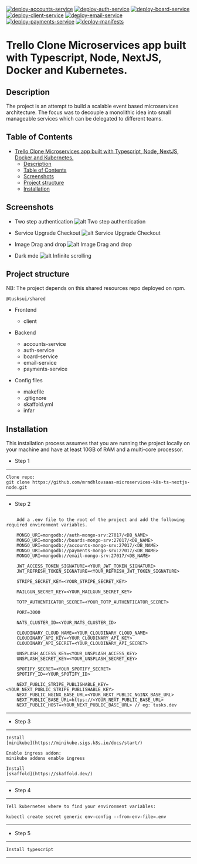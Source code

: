 [![deploy-accounts-service](https://github.com/mrndhlovu/trello-microservices-k8s/actions/workflows/deploy-accounts-service.yml/badge.svg)](https://github.com/mrndhlovu/trello-microservices-k8s/actions/workflows/deploy-accounts-service.yml) [![deploy-auth-service](https://github.com/mrndhlovu/trello-microservices-k8s/actions/workflows/deploy-auth-service.yml/badge.svg)](https://github.com/mrndhlovu/trello-microservices-k8s/actions/workflows/deploy-auth-service.yml) [![deploy-board-service](https://github.com/mrndhlovu/trello-microservices-k8s/actions/workflows/deploy-board-service.yml/badge.svg)](https://github.com/mrndhlovu/trello-microservices-k8s/actions/workflows/deploy-board-service.yml) [![deploy-client-service](https://github.com/mrndhlovu/trello-microservices-k8s/actions/workflows/deploy-client-service.yml/badge.svg)](https://github.com/mrndhlovu/trello-microservices-k8s/actions/workflows/deploy-client-service.yml) [![deploy-email-service](https://github.com/mrndhlovu/trello-microservices-k8s/actions/workflows/deploy-email-service.yml/badge.svg)](https://github.com/mrndhlovu/trello-microservices-k8s/actions/workflows/deploy-email-service.yml) [![deploy-payments-service](https://github.com/mrndhlovu/trello-microservices-k8s/actions/workflows/deploy-payments-service.yml/badge.svg)](https://github.com/mrndhlovu/trello-microservices-k8s/actions/workflows/deploy-payments-service.yml) [![deploy-manifests](https://github.com/mrndhlovu/trello-microservices-k8s/actions/workflows/deploy-manifests.yml/badge.svg)](https://github.com/mrndhlovu/trello-microservices-k8s/actions/workflows/deploy-manifests.yml)

# Trello Clone Microservices app built with Typescript, Node, NextJS, Docker and Kubernetes.

## Description

The project is an attempt to build a scalable event based microservices architecture. The focus was to decouple a monolithic idea into small manageable services which can be delegated to different teams.

## Table of Contents

- [Trello Clone Microservices app built with Typescript, Node, NextJS, Docker and Kubernetes.](#trello-clone-microservices-app-built-with-typescript-node-nextjs-docker-and-kubernetes)
  - [Description](#description)
  - [Table of Contents](#table-of-contents)
  - [Screenshots](#screenshots)
  - [Project structure](#project-structure)
  - [Installation](#installation)

## Screenshots

- Two step authentication
  ![alt Two step authentication](https://res.cloudinary.com/drxavrtbi/image/upload/v1630885504/projects/mfa_m9wjlh.gif)

- Service Upgrade Checkout
  ![alt Service Upgrade Checkout](https://res.cloudinary.com/drxavrtbi/image/upload/v1630885295/projects/checkoutsaas_fgnbfx.gif)

- Image Drag and drop
  ![alt Image Drag and drop](https://res.cloudinary.com/drxavrtbi/image/upload/v1630885406/projects/Imageupload_ct0weh.gif)

- Dark mde
  ![alt Infinite scrolling](https://res.cloudinary.com/drxavrtbi/image/upload/v1630886099/projects/darkmode_x8rwzv.gif)

## Project structure

NB: The project depends on this shared resources repo deployed on npm.

```
@tusksui/shared
```

- Frontend

  - client

- Backend

  - accounts-service
  - auth-service
  - board-service
  - email-service
  - payments-service

- Config files
  - makefile
  - .gitignore
  - skaffold.yml
  - infar

## Installation

This installation process assumes that you are running the project locally on your machine and have at least 10GB of RAM and a multi-core processor.

- Step 1

---

    Clone repo:
    git clone https://github.com/mrndhlovsaas-microservices-k8s-ts-nextjs-node.git

---

- Step 2

```

    Add a .env file to the root of the project and add the following required environment variables.

    MONGO_URI=mongodb://auth-mongo-srv:27017/<DB_NAME>
    MONGO_URI=mongodb://boards-mongo-srv:27017/<DB_NAME>
    MONGO_URI=mongodb://accounts-mongo-srv:27017/<DB_NAME>
    MONGO_URI=mongodb://payments-mongo-srv:27017/<DB_NAME>
    MONGO_URI=mongodb://email-mongo-srv:27017/<DB_NAME>

    JWT_ACCESS_TOKEN_SIGNATURE=<YOUR_JWT_TOKEN_SIGNATURE>
    JWT_REFRESH_TOKEN_SIGNATURE=<YOUR_REFRESH_JWT_TOKEN_SIGNATURE>

    STRIPE_SECRET_KEY=<YOUR_STRIPE_SECRET_KEY>

    MAILGUN_SECRET_KEY=<YOUR_MAILGUN_SECRET_KEY>

    TOTP_AUTHENTICATOR_SECRET=<YOUR_TOTP_AUTHENTICATOR_SECRET>

    PORT=3000

    NATS_CLUSTER_ID=<YOUR_NATS_CLUSTER_ID>

    CLOUDINARY_CLOUD_NAME=<YOUR_CLOUDINARY_CLOUD_NAME>
    CLOUDINARY_API_KEY=<YOUR_CLOUDINARY_API_KEY>
    CLOUDINARY_API_SECRET=<YOUR_CLOUDINARY_API_SECRET>

    UNSPLASH_ACCESS_KEY=<YOUR_UNSPLASH_ACCESS_KEY>
    UNSPLASH_SECRET_KEY=<YOUR_UNSPLASH_SECRET_KEY>

    SPOTIFY_SECRET=<YOUR_SPOTIFY_SECRET>
    SPOTIFY_ID=<YOUR_SPOTIFY_ID>

    NEXT_PUBLIC_STRIPE_PUBLISHABLE_KEY=<YOUR_NEXT_PUBLIC_STRIPE_PUBLISHABLE_KEY>
    NEXT_PUBLIC_NGINX_BASE_URL=<YOUR_NEXT_PUBLIC_NGINX_BASE_URL>
    NEXT_PUBLIC_BASE_URL=https://<YOUR_NEXT_PUBLIC_BASE_URL>
    NEXT_PUBLIC_HOST=<YOUR_NEXT_PUBLIC_BASE_URL> // eg: tusks.dev

```

---

- Step 3

---

    Install
    [minikube](https://minikube.sigs.k8s.io/docs/start/)

    Enable ingress addon:
    minikube addons enable ingress

    Install
    [skaffold](https://skaffold.dev/)

---

- Step 4

---

    Tell kubernetes where to find your environment variables:

    kubectl create secret generic env-config --from-env-file=.env

---

- Step 5

---

    Install typescript

---
